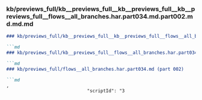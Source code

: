 ### kb/previews_full/kb__previews_full__kb__previews_full__kb__previews_full__flows__all_branches.har.part034.md.part002.md.md.md

```md
### kb/previews_full/kb__previews_full__kb__previews_full__flows__all_branches.har.part034.md.part002.md.md

```md
### kb/previews_full/kb__previews_full__flows__all_branches.har.part034.md.part002.md

```md
### kb/previews_full/flows__all_branches.har.part034.md (part 002)

```md
,
                              "scriptId": "3
```

```

```

```

```
